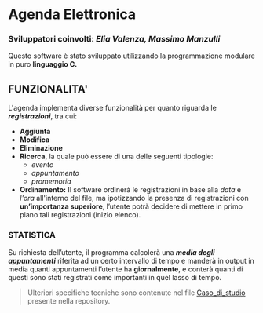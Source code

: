# Agenda Elettronica

### Sviluppatori coinvolti:  ***Elia Valenza, Massimo Manzulli***

Questo software è stato sviluppato utilizzando la programmazione modulare in puro **linguaggio C.**

## FUNZIONALITA' 
L'agenda implementa diverse funzionalità per quanto riguarda le ***registrazioni***, tra cui: 
-  **Aggiunta**
- **Modifica**
- **Eliminazione**
- **Ricerca**, la quale può essere di una delle seguenti tipologie: 
	- *evento*
	- *appuntamento*
	- *promemoria*
- **Ordinamento:** Il software ordinerà le registrazioni in base alla *data* e *l'ora* all'interno del file, ma ipotizzando la presenza di registrazioni con **un’importanza superiore**, l’utente potrà decidere di mettere in primo piano tali registrazioni (inizio elenco). 

### STATISTICA 
Su richiesta dell’utente, il programma calcolerà una ***media degli appuntamenti*** riferita ad un certo intervallo di tempo e manderà in output in media quanti appuntamenti l’utente ha **giornalmente**, e conterà quanti di questi sono stati registrati come importanti in quel lasso di tempo.

>Ulteriori specifiche tecniche sono contenute nel file [Caso_di_studio](https://github.com/Elia-Valenza26/Agenda_Elettronica/blob/main/Caso_di_studio.pdf) presente nella repository. 

